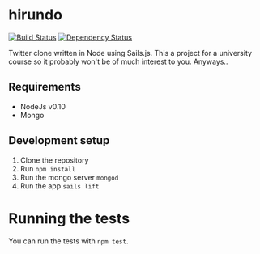 # hirundo

[![Build Status](https://travis-ci.org/s2gatev/hirundo.png?branch=master)](https://travis-ci.org/s2gatev/hirundo)
[![Dependency Status](https://gemnasium.com/s2gatev/hirundo.png)](https://gemnasium.com/s2gatev/hirundo)

Twitter clone written in Node using Sails.js. This a project for a university course so it probably won't be of much interest to you. Anyways..

## Requirements
* NodeJs v0.10
* Mongo

## Development setup
1. Clone the repository
2. Run `npm install`
3. Run the mongo server `mongod`
4. Run the app `sails lift`

# Running the tests
You can run the tests with `npm test`.
